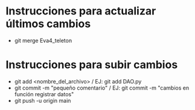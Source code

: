 # Instrucciones para actualizar últimos cambios
- git merge Eva4_teleton
# Instrucciones para subir cambios
- git add <nombre_del_archivo> / EJ: git add DAO.py
- git commit -m "pequeño comentario" / EJ: git commit -m "cambios en función registrar datos"
- git push -u origin main
